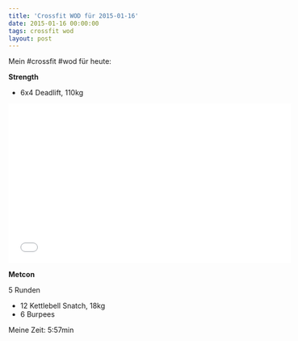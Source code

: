 ```yaml
---
title: 'Crossfit WOD für 2015-01-16'
date: 2015-01-16 00:00:00 
tags: crossfit wod
layout: post
---
```

Mein #crossfit #wod für heute:

**Strength**

* 6x4 Deadlift, 110kg

<iframe width="560" height="315" src="//www.youtube-nocookie.com/embed/1KqWTGBOYs0" frameborder="0" allowfullscreen></iframe>

**Metcon**

5 Runden

* 12 Kettlebell Snatch, 18kg
* 6 Burpees

Meine Zeit: 5:57min

